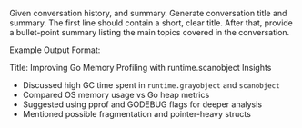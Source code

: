 Given conversation history, and summary. Generate conversation title and summary.
The first line should contain a short, clear title.
After that, provide a bullet-point summary listing the main topics covered in the conversation.

Example Output Format:

Title: Improving Go Memory Profiling with runtime.scanobject Insights

- Discussed high GC time spent in `runtime.grayobject` and `scanobject`
- Compared OS memory usage vs Go heap metrics
- Suggested using pprof and GODEBUG flags for deeper analysis
- Mentioned possible fragmentation and pointer-heavy structs
